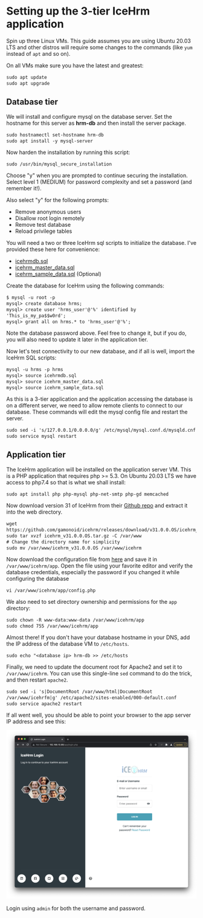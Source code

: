 # Setting up the 3-tier IceHrm application

Spin up three Linux VMs.  This guide assumes you are using 
Ubuntu 20.03 LTS and other distros will require some changes
to the commands (like `yum` instead of `apt` and so on).

On all VMs make sure you have the latest and greatest:

```
sudo apt update
sudo apt upgrade
```

## Database tier

We will install and configure mysql on the database server.
Set the hostname for this server as __hrm-db__ and then 
install the server package.

```
sudo hostnamectl set-hostname hrm-db
sudo apt install -y mysql-server
```

Now harden the installation by running this script:

```
sudo /usr/bin/mysql_secure_installation
```

Choose "y" when you are prompted to continue securing the
installation.  Select level 1 (MEDIUM) for password complexity
and set a password (and remember it!).

Also select "y" for the following prompts:

- Remove anonymous users
- Disallow root login remotely
- Remove test database
- Reload privilege tables

You will need a two or three IceHrm sql scripts to initialize 
the database.  I've provided these here for convenience:

- [icehrmdb.sql](icehrm/icehrmdb.sql)
- [icehrm_master_data.sql](icehrm_master_data.sql)
- [icehrm_sample_data.sql](icehrm_sample_data.sql) (Optional)

Create the database for IceHrm using the following commands:

```
$ mysql -u root -p
mysql> create database hrms;
mysql> create user 'hrms_user'@'%' identified by 'This_is_my_pa$$w0rd';
mysql> grant all on hrms.* to 'hrms_user'@'%';
```
Note the database password above.  Feel free to change it,  but if you
do, you will also need to update it later in the application tier.


Now let's test connectivity to our new database, and if all is
well, import the IceHrm SQL scripts:

```
mysql -u hrms -p hrms
mysql> source icehrmdb.sql
mysql> source icehrm_master_data.sql
mysql> source icehrm_sample_data.sql

```

As this is a 3-tier application and the application accessing
the database is on a different server, we need to allow remote
clients to connect to our database. These commands will edit the
mysql config file and restart the server.

```
sudo sed -i 's/127.0.0.1/0.0.0.0/g' /etc/mysql/mysql.conf.d/mysqld.cnf
sudo service mysql restart
```

## Application tier

The IceHrm application will be installed on the application server VM.
This is a PHP application that requires php >= 5.3.  On Ubuntu 20.03 LTS
we have access to php7.4 so that is what we shall install:

```
sudo apt install php php-mysql php-net-smtp php-gd memcached
```

Now download version 31 of IceHrm from their 
[Github repo](https://github.com/gamonoid/icehrm/releases/download/v31.0.0.OS/icehrm_v31.0.0.OS.tar.gz)
and extract it into the web directory.

```
wget https://github.com/gamonoid/icehrm/releases/download/v31.0.0.OS/icehrm_v31.0.0.OS.tar.gz
sudo tar xvzf icehrm_v31.0.0.OS.tar.gz -C /var/www
# Change the directory name for simplicity
sudo mv /var/www/icehrm_v31.0.0.OS /var/www/icehrm
```

Now download the configuration file from [here](icehrm/config.php)
and save it in `/var/www/icehrm/app`.  Open the file using your
favorite editor and verify the database credentials, especially
the password if you changed it while configuring the database

```
vi /var/www/icehrm/app/config.php
```

We also need to set directory ownership and permissions for the `app` 
directory:

```
sudo chown -R www-data:www-data /var/www/icehrm/app
sudo chmod 755 /var/www/icehrm/app
```

Almost there! If you don't have your database hostname in your DNS,
add the IP address of the database VM to `/etc/hosts`.

```
sudo echo "<database ip> hrm-db >> /etc/hosts
```

Finally, we need to update the document root for Apache2 and set it to
`/var/www/icehrm`.  You can use this single-line `sed` command to
do the trick, and then restart `apache2`.

```
sudo sed -i 's|DocumentRoot /var/www/html|DocumentRoot /var/www/icehrfm|g' /etc/apache2/sites-enabled/000-default.conf
sudo service apache2 restart
```

If all went well, you should be able to point your browser to the app
server IP address and see this:

![IceHrm installed](../docs/images/icehrm_install.png)

Login using `admin` for both the username and password.








